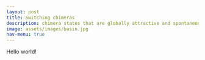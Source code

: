 ```yaml
---
layout: post
title: Switching chimeras
description: chimera states that are globally attractive and spontaneously switching
image: assets/images/basin.jpg
nav-menu: true
---
```


Hello world!
